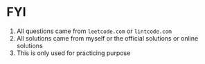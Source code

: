 # FYI
1. All questions came from `leetcode.com` or `lintcode.com`
1. All solutions came from myself or the official solutions or online solutions
1. This is only used for practicing purpose